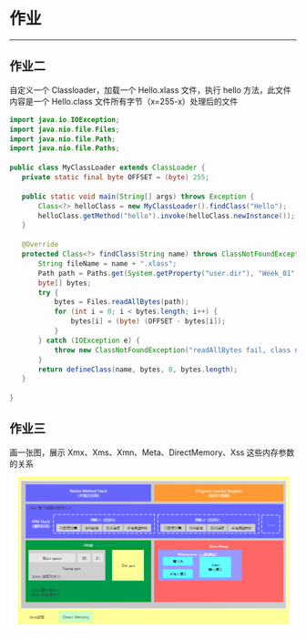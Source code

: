 # 作业
***
## 作业二
自定义一个 Classloader，加载一个 Hello.xlass 文件，执行 hello 方法，此文件内容是一个 Hello.class 文件所有字节（x=255-x）处理后的文件

 ```java
import java.io.IOException;
import java.nio.file.Files;
import java.nio.file.Path;
import java.nio.file.Paths;

public class MyClassLoader extends ClassLoader {
    private static final byte OFFSET = (byte) 255;

    public static void main(String[] args) throws Exception {
        Class<?> helloClass = new MyClassLoader().findClass("Hello");
        helloClass.getMethod("hello").invoke(helloClass.newInstance());
    }

    @Override
    protected Class<?> findClass(String name) throws ClassNotFoundException {
        String fileName = name + ".xlass";
        Path path = Paths.get(System.getProperty("user.dir"), "Week_01", fileName);
        byte[] bytes;
        try {
            bytes = Files.readAllBytes(path);
            for (int i = 0; i < bytes.length; i++) {
                bytes[i] = (byte) (OFFSET - bytes[i]);
            }
        } catch (IOException e) {
            throw new ClassNotFoundException("readAllBytes fail, class name: " + name);
        }
        return defineClass(name, bytes, 0, bytes.length);
    }

}

```

## 作业三
画一张图，展示 Xmx、Xms、Xmn、Meta、DirectMemory、Xss 这些内存参数的关系
![内存模型](https://raw.githubusercontent.com/yanmeixue/JAVA-000/main/Week_01/JVM_memory_model.png)